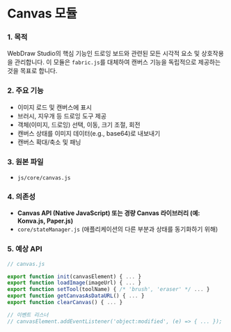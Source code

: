 # Canvas 모듈

### 1. 목적
WebDraw Studio의 핵심 기능인 드로잉 보드와 관련된 모든 시각적 요소 및 상호작용을 관리합니다. 이 모듈은 `fabric.js`를 대체하여 캔버스 기능을 독립적으로 제공하는 것을 목표로 합니다.

### 2. 주요 기능
- 이미지 로드 및 캔버스에 표시
- 브러시, 지우개 등 드로잉 도구 제공
- 객체(이미지, 드로잉) 선택, 이동, 크기 조절, 회전
- 캔버스 상태를 이미지 데이터(e.g., base64)로 내보내기
- 캔버스 확대/축소 및 패닝

### 3. 원본 파일
- `js/core/canvas.js`

### 4. 의존성
- **Canvas API (Native JavaScript) 또는 경량 Canvas 라이브러리 (예: Konva.js, Paper.js)**
- `core/stateManager.js` (애플리케이션의 다른 부분과 상태를 동기화하기 위해)

### 5. 예상 API

```javascript
// canvas.js

export function init(canvasElement) { ... }
export function loadImage(imageUrl) { ... }
export function setTool(toolName) { /* 'brush', 'eraser' */ ... }
export function getCanvasAsDataURL() { ... }
export function clearCanvas() { ... }

// 이벤트 리스너
// canvasElement.addEventListener('object:modified', (e) => { ... });
```
